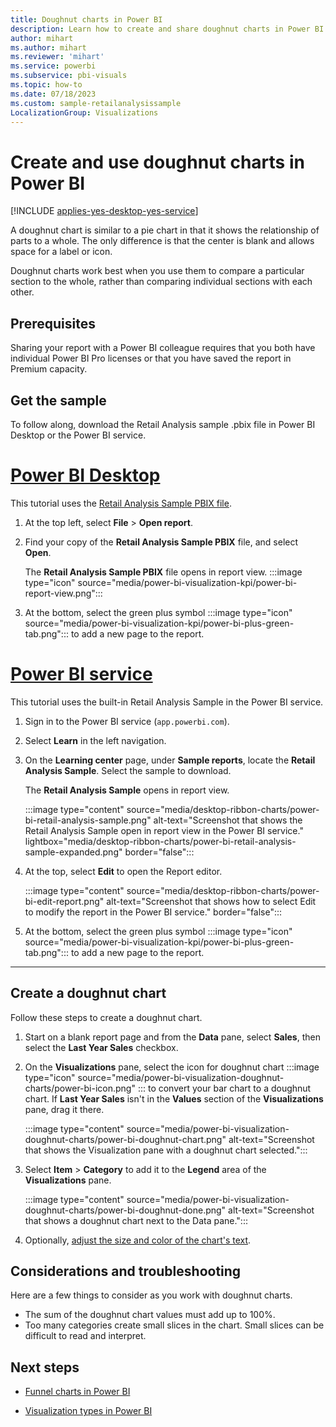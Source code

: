 ```yaml
---
title: Doughnut charts in Power BI
description: Learn how to create and share doughnut charts in Power BI to show relationships of parts to a whole.
author: mihart
ms.author: mihart
ms.reviewer: 'mihart'
ms.service: powerbi
ms.subservice: pbi-visuals
ms.topic: how-to
ms.date: 07/18/2023
ms.custom: sample-retailanalysissample
LocalizationGroup: Visualizations
---
```

# Create and use doughnut charts in Power BI

[!INCLUDE [applies-yes-desktop-yes-service](../includes/applies-yes-desktop-yes-service.md)]

A doughnut chart is similar to a pie chart in that it shows the relationship of parts to a whole. The only difference is that the center is blank and allows space for a label or icon.

Doughnut charts work best when you use them to compare a particular section to the whole, rather than comparing individual sections with each other.

## Prerequisites

Sharing your report with a Power BI colleague requires that you both have individual Power BI Pro licenses or that you have saved the report in Premium capacity.

## Get the sample

To follow along, download the Retail Analysis sample .pbix file in Power BI Desktop or the Power BI service.

# [Power BI Desktop](#tab/powerbi-desktop)

This tutorial uses the [Retail Analysis Sample PBIX file](https://download.microsoft.com/download/9/6/D/96DDC2FF-2568-491D-AAFA-AFDD6F763AE3/Retail%20Analysis%20Sample%20PBIX.pbix).

1. At the top left, select **File** > **Open report**.

1. Find your copy of the **Retail Analysis Sample PBIX** file, and select **Open**.
  
   The **Retail Analysis Sample PBIX** file opens in report view. :::image type="icon" source="media/power-bi-visualization-kpi/power-bi-report-view.png":::

1. At the bottom, select the green plus symbol :::image type="icon" source="media/power-bi-visualization-kpi/power-bi-plus-green-tab.png"::: to add a new page to the report.

# [Power BI service](#tab/powerbi-service)

This tutorial uses the built-in Retail Analysis Sample in the Power BI service.

1. Sign in to the Power BI service (`app.powerbi.com`).

1. Select **Learn** in the left navigation.

1. On the **Learning center** page, under **Sample reports**, locate the **Retail Analysis Sample**. Select the sample to download.

   The **Retail Analysis Sample** opens in report view.

   :::image type="content" source="media/desktop-ribbon-charts/power-bi-retail-analysis-sample.png" alt-text="Screenshot that shows the Retail Analysis Sample open in report view in the Power BI service." lightbox="media/desktop-ribbon-charts/power-bi-retail-analysis-sample-expanded.png" border="false":::

1. At the top, select **Edit** to open the Report editor.

   :::image type="content" source="media/desktop-ribbon-charts/power-bi-edit-report.png" alt-text="Screenshot that shows how to select Edit to modify the report in the Power BI service." border="false":::

1. At the bottom, select the green plus symbol :::image type="icon" source="media/power-bi-visualization-kpi/power-bi-plus-green-tab.png"::: to add a new page to the report.

---
## Create a doughnut chart

Follow these steps to create a doughnut chart.

1. Start on a blank report page and from the **Data** pane, select **Sales**, then select the **Last Year Sales** checkbox.  

1. On the **Visualizations** pane, select the icon for doughnut chart :::image type="icon" source="media/power-bi-visualization-doughnut-charts/power-bi-icon.png" ::: to convert your bar chart to a doughnut chart. If **Last Year Sales** isn't in the **Values** section of the **Visualizations** pane, drag it there.

   :::image type="content" source="media/power-bi-visualization-doughnut-charts/power-bi-doughnut-chart.png" alt-text="Screenshot that shows the Visualization pane with a doughnut chart selected.":::

1. Select **Item** \> **Category** to add it to the **Legend** area of the **Visualizations** pane.

   :::image type="content" source="media/power-bi-visualization-doughnut-charts/power-bi-doughnut-done.png" alt-text="Screenshot that shows a doughnut chart next to the Data pane.":::

1. Optionally, [adjust the size and color of the chart's text](power-bi-visualization-customize-title-background-and-legend.md).

## Considerations and troubleshooting

Here are a few things to consider as you work with doughnut charts.

- The sum of the doughnut chart values must add up to 100%.
- Too many categories create small slices in the chart. Small slices can be difficult to read and interpret.

## Next steps

- [Funnel charts in Power BI](power-bi-visualization-funnel-charts.md)

- [Visualization types in Power BI](power-bi-visualization-types-for-reports-and-q-and-a.md)
